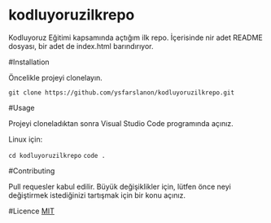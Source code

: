 # kodluyoruzilkrepo
Kodluyoruz Eğitimi kapsamında açtığım ilk repo. İçerisinde nir adet README dosyası, bir adet de index.html barındırıyor.

#Installation

Öncelikle projeyi clonelayın.

```git clone https://github.com/ysfarslanon/kodluyoruzilkrepo.git```

#Usage

Projeyi cloneladıktan sonra Visual Studio Code programında açınız.

Linux için:

```cd kodluyoruzilkrepo``` 
    ```code .```

#Contributing

Pull requesler kabul edilir. Büyük değişiklikler için, lütfen önce neyi değiştirmek istediğinizi tartışmak için bir konu açınız.

#Licence
[MIT](https://choosealicense.com/licenses/mit/)
